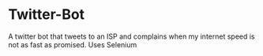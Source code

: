 # Twitter-Bot
A twitter bot that tweets to an ISP and complains when my internet speed is not as fast as promised. Uses Selenium
